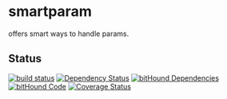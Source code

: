 # smartparam
offers smart ways to handle params.

## Status
[![build status](https://gitlab.com/pushrocks/smartparam/badges/master/build.svg)](https://gitlab.com/pushrocks/smartparam/commits/master)
[![Dependency Status](https://david-dm.org/pushrocks/smartparam.svg)](https://david-dm.org/pushrocks/smartparam)
[![bitHound Dependencies](https://www.bithound.io/github/pushrocks/smartparam/badges/dependencies.svg)](https://www.bithound.io/github/pushrocks/smartparam/master/dependencies/npm)
[![bitHound Code](https://www.bithound.io/github/pushrocks/smartparam/badges/code.svg)](https://www.bithound.io/github/pushrocks/smartparam)
[![Coverage Status](https://coveralls.io/repos/github/pushrocks/smartparam/badge.svg?branch=master)](https://coveralls.io/github/pushrocks/smartparam?branch=master)
